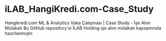 # iLAB_HangiKredi.com-Case_Study
Hangikredi.com ML &amp; Analytics Vaka Çalışması | Case Study - İşe Alım Mülakatı
Bu GitHub repository'si İLAB Holding işe alım mülakatı kapsamında hazırlanmıştır.
